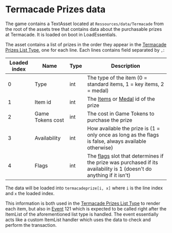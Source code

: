 # Termacade Prizes data

The game contains a TextAsset located at `Ressources/data/Termacade` from the root of the assets tree that contains data about the purchasable prizes at Termacade. It is loaded on boot in LoadEssentials.

The asset contains a list of prizes in the order they appear in the [Termacade Prizes List Type](../ItemList/List%20Types%20Group%20Details/Termacade%20Prizes%20List%20Type.md), one for each line. Each lines contains field separated by `,`:

|Loaded index|Name|Type|Description|
|------------|----|----|-----------|
|0|Type|int|The type of the item (0 = standard items, 1 = key items, 2 = medal)|
|1|Item id|int|The [Items](../Enums%20and%20IDs/Items.md) or [Medal](../Enums%20and%20IDs/Medal.md) id of the prize|
|2|Game Tokens cost|int|The cost in Game Tokens to purchase the prize|
|3|Availability|int|How available the prize is (1 = only once as long as the flags is false, always available otherwise)|
|4|Flags|int|The [flags](../Flags%20arrays/flags.md) slot that determines if the prize was purchased if its availability is 1 (doesn't do anything if it isn't)|

The data will be loaded into `termacadeprize[i, x]` where `i` is the line index and `x` the loaded index.

This information is both used in the [Termacade Prizes List Type](../ItemList/List%20Types%20Group%20Details/Termacade%20Prizes%20List%20Type.md) to render each item, but also in [Event](../SetText/Commands/Individual%20commands/Event.md) 121 which is expected to be called right after the ItemList of the aforementioned list type is handled. The event essentially acts like a custom ItemList handler which uses the data to check and perform the transaction.
